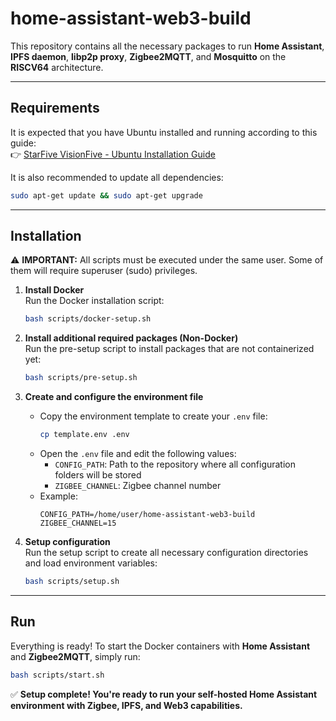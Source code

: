 
# home-assistant-web3-build

This repository contains all the necessary packages to run **Home Assistant**, **IPFS daemon**, **libp2p proxy**, **Zigbee2MQTT**, and **Mosquitto** on the **RISCV64** architecture.

---

## Requirements

It is expected that you have Ubuntu installed and running according to this guide:  
👉 [StarFive VisionFive - Ubuntu Installation Guide](https://canonical-ubuntu-boards.readthedocs-hosted.com/en/latest/how-to/starfive-visionfive/)

It is also recommended to update all dependencies:

```bash
sudo apt-get update && sudo apt-get upgrade
```

---

## Installation

⚠️ **IMPORTANT:** All scripts must be executed under the same user. Some of them will require superuser (sudo) privileges.

1. **Install Docker**  
   Run the Docker installation script:
   ```bash
   bash scripts/docker-setup.sh
   ```

2. **Install additional required packages (Non-Docker)**  
   Run the pre-setup script to install packages that are not containerized yet:
   ```bash
   bash scripts/pre-setup.sh
   ```

3. **Create and configure the environment file**  
   - Copy the environment template to create your `.env` file:
     ```bash
     cp template.env .env
     ```
   - Open the `.env` file and edit the following values:
     - `CONFIG_PATH`: Path to the repository where all configuration folders will be stored
     - `ZIGBEE_CHANNEL`: Zigbee channel number
   - Example:
     ```
     CONFIG_PATH=/home/user/home-assistant-web3-build
     ZIGBEE_CHANNEL=15
     ```

4. **Setup configuration**  
   Run the setup script to create all necessary configuration directories and load environment variables:
   ```bash
   bash scripts/setup.sh
   ```

---

## Run

Everything is ready! To start the Docker containers with **Home Assistant** and **Zigbee2MQTT**, simply run:

```bash
bash scripts/start.sh
```


✅ **Setup complete! You're ready to run your self-hosted Home Assistant environment with Zigbee, IPFS, and Web3 capabilities.**
